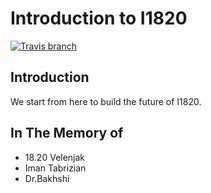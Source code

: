 # Introduction to I1820
[![Travis branch](https://img.shields.io/travis/I1820/Introduction/master.svg?style=flat-square)](https://travis-ci.org/I1820/Introduction)

## Introduction

We start from here to build the future of I1820.

## In The Memory of
- 18.20 Velenjak
- Iman Tabrizian
- Dr.Bakhshi
